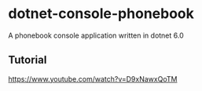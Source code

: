 # dotnet-console-phonebook
A phonebook console application written in dotnet 6.0

## Tutorial
https://www.youtube.com/watch?v=D9xNawxQoTM